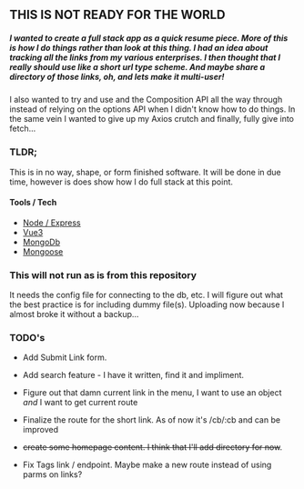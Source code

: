 ## THIS IS NOT READY FOR THE WORLD

##### I wanted to create a full stack app as a quick resume piece. More of this is how I do things rather than _look at this thing_. I had an idea about tracking all the links from my various enterprises. I then thought that I really should use like a short url type scheme. And maybe share a directory of those links, oh, and lets make it multi-user!

I also wanted to try and use <script setup> </script> and the Composition API all the way through instead of relying on the options API when I didn't know how to do things. In the same vein I wanted to give up my Axios crutch and finally, fully give into fetch...

### TLDR;

This is in no way, shape, or form finished software. It will be done in due time, however is does show how I do full stack at this point.

#### Tools / Tech

- [Node / Express](https://expressjs.com/)
- [Vue3](https://vuejs.org/)
- [MongoDb](https://www.mongodb.com/)
- [Mongoose](https://mongoosejs.com/)

### This will not run as is from this repository

It needs the config file for connecting to the db, etc. I will figure out what the best practice is for including dummy file(s). Uploading now because I almost broke it without a backup...

### TODO's

- Add Submit Link form.

- Add search feature - I have it written, find it and impliment.

- Figure out that damn current link in the menu, I want to use an object _and_ I want to get current route

- Finalize the route for the short link. As of now it's /cb/:cb and can be improved

- ~~create some homepage content. I think that I'll add directory for now~~.

- Fix Tags link / endpoint. Maybe make a new route instead of using parms on links?
